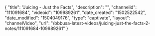 {
    "title": "Juicing - Just the Facts",
    "description": "",
    "channelid": "111091684",
    "videoid": "109989261",
    "date_created": "1502522542",
    "date_modified": "1504049176",
    "type": "captivate",
    "layout": "channelVideo",
    "url": "\/bbbusa-latest-videos\/juicing-just-the-facts-2-notes\/111091684-109989261"
}